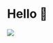 # Hello 👋
<img style="text-align: center" src="https://github-readme-stats.vercel.app/api?username=4ly-a&show_icons=true&theme=tokyonight"/>

